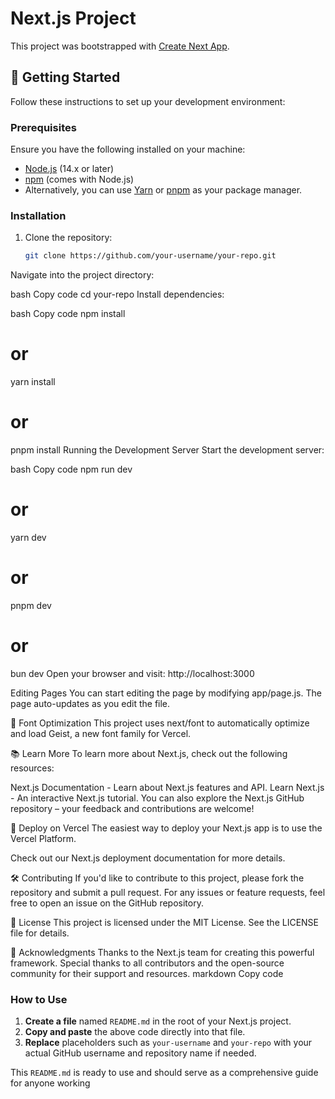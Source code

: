 # Next.js Project

This project was bootstrapped with [Create Next App](https://github.com/vercel/next.js/tree/canary/packages/create-next-app).

## 🚀 Getting Started

Follow these instructions to set up your development environment:

### Prerequisites

Ensure you have the following installed on your machine:

- [Node.js](https://nodejs.org/en/) (14.x or later)
- [npm](https://www.npmjs.com/) (comes with Node.js)
- Alternatively, you can use [Yarn](https://yarnpkg.com/) or [pnpm](https://pnpm.js.org/) as your package manager.

### Installation

1. Clone the repository:
   ```bash
   git clone https://github.com/your-username/your-repo.git
Navigate into the project directory:

bash
Copy code
cd your-repo
Install dependencies:

bash
Copy code
npm install
# or
yarn install
# or
pnpm install
Running the Development Server
Start the development server:

bash
Copy code
npm run dev
# or
yarn dev
# or
pnpm dev
# or
bun dev
Open your browser and visit:
http://localhost:3000

Editing Pages
You can start editing the page by modifying app/page.js. The page auto-updates as you edit the file.

🎨 Font Optimization
This project uses next/font to automatically optimize and load Geist, a new font family for Vercel.

📚 Learn More
To learn more about Next.js, check out the following resources:

Next.js Documentation - Learn about Next.js features and API.
Learn Next.js - An interactive Next.js tutorial.
You can also explore the Next.js GitHub repository – your feedback and contributions are welcome!

🚀 Deploy on Vercel
The easiest way to deploy your Next.js app is to use the Vercel Platform.

Check out our Next.js deployment documentation for more details.

🛠️ Contributing
If you'd like to contribute to this project, please fork the repository and submit a pull request. For any issues or feature requests, feel free to open an issue on the GitHub repository.

📄 License
This project is licensed under the MIT License. See the LICENSE file for details.

🙏 Acknowledgments
Thanks to the Next.js team for creating this powerful framework.
Special thanks to all contributors and the open-source community for their support and resources.
markdown
Copy code

### How to Use

1. **Create a file** named `README.md` in the root of your Next.js project.
2. **Copy and paste** the above code directly into that file.
3. **Replace** placeholders such as `your-username` and `your-repo` with your actual GitHub username and repository name if needed.

This `README.md` is ready to use and should serve as a comprehensive guide for anyone working